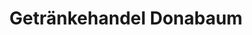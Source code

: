 ---
title: "Getränkehandel Donabaum"
url: /rust-im-tullnerfeld/getraenkehandel-donabaum-muehlgasse/
shop: Getränke
---